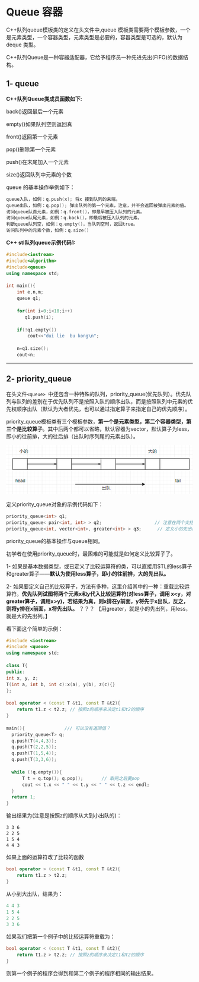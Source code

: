 # Queue 容器

 

C++队列queue模板类的定义在<queue>头文件中,queue 模板类需要两个模板参数，一个是元素类型，一个容器类型，元素类型是必要的，容器类型是可选的，默认为deque 类型。

 C++队列Queue是一种容器适配器，它给予程序员一种先进先出(FIFO)的数据结构。

## 1- queue

**C++队列Queue类成员函数如下:**

back()返回最后一个元素

empty()如果队列空则返回真

front()返回第一个元素

pop()删除第一个元素

push()在末尾加入一个元素

size()返回队列中元素的个数



queue 的基本操作举例如下：

```cpp
queue入队，如例：q.push(x); 将x 接到队列的末端。
queue出队，如例：q.pop(); 弹出队列的第一个元素，注意，并不会返回被弹出元素的值。
访问queue队首元素，如例：q.front()，即最早被压入队列的元素。
访问queue队尾元素，如例：q.back()，即最后被压入队列的元素。
判断queue队列空，如例：q.empty()，当队列空时，返回true。
访问队列中的元素个数，如例：q.size()
```

**C++ stl队列queue示例代码1:**

```cpp
#include<iostream>
#include<algorithm> 
#include<queue> 
using namespace std;

int main(){
    int e,n,m;
    queue q1;

    for(int i=0;i<10;i++)
       q1.push(i);

    if(!q1.empty())
    	cout<<"dui lie  bu kong\n";

    n=q1.size();
    cout<n;
```

------

## 2- priority_queue

在头文件`<queue> `中还包含一种特殊的队列，priority_queue(优先队列）。优先队列与队列的差别在于优先队列不是按照入队的顺序出队，而是按照队列中元素的优先权顺序出队（默认为大者优先，也可以通过指定算子来指定自己的优先顺序）。

priority_queue模板类有三个模板参数，**第一个是元素类型，第二个容器类型，第三个是比较算子**。其中后两个都可以省略，默认容器为vector，默认算子为less，即小的往前排，大的往后排（出队时序列尾的元素出队）。

![](default_queue.png)

定义priority_queue对象的示例代码如下：

```cpp
priority_queue<int> q1;
priority_queue< pair<int, int> > q2; 					// 注意在两个尖括号之间一定要留空格。
priority_queue<int, vector<int>, greater<int> > q3; 	 // 定义小的先出队

```

priority_queue的基本操作与queue相同。

初学者在使用priority_queue时，最困难的可能就是如何定义比较算子了。

1- 如果是基本数据类型，或已定义了比较运算符的类，可以直接用STL的less算子和greater算子——**默认为使用less算子，即小的往前排，大的先出队。**

2- 如果要定义自己的比较算子，方法有多种，这里介绍其中的一种：重载比较运算符。**优先队列试图将两个元素x和y代入比较运算符(对less算子，调用 x<y，对greater算子，调用x>y)，若结果为真，则x排在y前面，y将先于x出队，反之，则将y排在x前面，x将先出队。** ？？？ 【用greater，就是小的先出列，用less，就是大的先出列。】

看下面这个简单的示例：

```cpp
#include <iostream>
#include <queue>
using namespace std;

class T{
public:
int x, y, z;
T(int a, int b, int c):x(a), y(b), z(c){}
};

bool operator < (const T &t1, const T &t2){
	return t1.z < t2.z; // 按照z的顺序来决定t1和t2的顺序
}

main(){				  /// 可以没有返回值？
  priority_queue<T> q;
  q.push(T(4,4,3));
  q.push(T(2,2,5));
  q.push(T(1,5,4));
  q.push(T(3,3,6));

  while (!q.empty()){
      T t = q.top(); q.pop();		// 取完之后要pop
      cout << t.x << " " << t.y << " " << t.z << endl;
  }
  return 1;
}
```

输出结果为(注意是按照z的顺序从大到小出队的)：

```
3 3 6
2 2 5
1 5 4
4 4 3
```

如果上面的运算符改了比较的函数

```cpp
bool operator > (const T &t1, const T &t2){
	return t1.z > t2.z;
}
```

从小到大出队，结果为： 

```cpp
4 4 3
1 5 4
2 2 5
3 3 6
```

如果我们把第一个例子中的比较运算符重载为：

```cpp
bool operator < (const T &t1, const T &t2){
	return t1.z > t2.z; // 按照z的顺序来决定t1和t2的顺序
}
```

则第一个例子的程序会得到和第二个例子的程序相同的输出结果。



